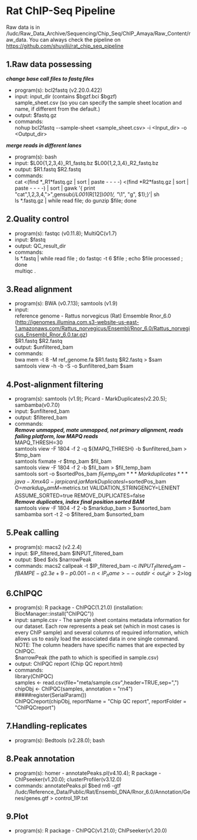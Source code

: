 # Rat ChIP-Seq Pipeline
Raw data is in /ludc/Raw_Data_Archive/Sequencing/Chip_Seq/ChIP_Amaya/Raw_Content/raw_data.
You can always check the pipeline on https://github.com/shuyilii/rat_chip_seq_pipeline
## 1.Raw data possessing
***change base call files to fastq files***
* program(s): bcl2fastq (v2.20.0.422)
* input: input_dir (contains $bgzf.bci $bgzf)  
sample_sheet.csv (so you can specify the sample sheet location and name, if different from the default.)
* output: $fastq.gz
* commands:  
nohup bcl2fastq --sample-sheet <sample_sheet.csv> -i <Input_dir> -o <Output_dir>

***merge reads in different lanes***
* program(s): bash
* input: $L00{1,2,3,4}_R1_fastq.bz $L00{1,2,3,4}_R2_fastq.bz
* output: $R1.fastq $R2.fastq
* commands:  
cat <(find \*_R1\*fastq.gz | sort | paste - - - -) <(find \*R2\*fastq.gz | sort | paste - - - -) | sort | gawk '{ print "cat",$1,$2,$3,$4,">",gensub(/_L001_(R[12])_001/, "_\\1", "g", $1);}'| sh  
ls \*.fastq.gz | while read file; do gunzip $file; done

## 2.Quality control
* program(s): fastqc (v0.11.8); MultiQC(v1.7)
* input: $fastq
* output: QC_result_dir
* commands:  
ls \*.fastq | while read file ; do fastqc -t 6 $file ; echo $file processed ; done  
multiqc .

## 3.Read alignment
* program(s): BWA (v0.7.13); samtools (v1.9)
* input:  
reference genome - Rattus norvegicus (Rat) Emsemble Rnor_6.0 (http://igenomes.illumina.com.s3-website-us-east-1.amazonaws.com/Rattus_norvegicus/Ensembl/Rnor_6.0/Rattus_norvegicus_Ensembl_Rnor_6.0.tar.gz)  
$R1.fastq $R2.fastq
* output:
$unfiltered_bam
* commands:  
bwa mem -t 8 -M ref_genome.fa $R1.fastq $R2.fastq > $sam  
samtools view -h -b -S -o $unfiltered_bam $sam

## 4.Post-alignment filtering
* program(s): samtools (v1.9); Picard - MarkDuplicates(v2.20.5); sambamba(v0.7.0)
* input: $unfiltered_bam
* output: $filtered_bam
* commands:  
***Remove  unmapped, mate unmapped, not primary alignment, reads failing platform, low MAPQ reads***  
MAPQ_THRESH=30  
samtools view -F 1804 -f 2 -q ${MAPQ_THRESH} -b $unfiltered_bam > $tmp_bam  
samtools fixmate -r $tmp_bam $fil_bam  
samtools view -F 1804 -f 2 -b $fil_bam > $fil_temp_bam  
samtools sort -o $sortedPos_bam $fil_temp_bam  
***Mark duplicates***  
java -Xmx4G -jar picard.jar MarkDuplicates I=$sortedPos_bam O=$markdup_bam M=$metrics.txt   VALIDATION_STRINGENCY=LENIENT ASSUME_SORTED=true REMOVE_DUPLICATES=false  
***Remove duplicates, index final position sorted BAM***  
samtools view -F 1804 -f 2 -b $markdup_bam > $unsorted_bam  
sambamba sort -t 2 -o $filtered_bam $unsorted_bam

## 5.Peak calling
* program(s): macs2 (v2.2.4)
* input: $IP_filtered_bam $INPUT_filtered_bam
* output: $bed $xls $narrowPeak
* commands: macs2 callpeak -t $IP_filtered_bam -c $INPUT_filtered_bam -f BAMPE -g 2.3e+9 -p 0.001 -n <IP_name> --outdir <out_dir> 2>$log

## 6.ChIPQC
* program(s): R package - ChIPQC(1.21.0) (installation: BiocManager::install("ChIPQC"))
* input: sample.csv - The sample sheet contains metadata information for our dataset. Each row represents a peak set (which in most cases is every ChIP sample) and several columns of required information, which allows us to easily load the associated data in one single command. NOTE: The column headers have specific names that are expected by ChIPQC.  
$narrowPeak (the path to which is specified in sample.csv)
* output: ChIPQC report (Chip QC report.html)
* commands:  
library(ChIPQC)  
samples <- read.csv(file="meta/sample.csv",header=TRUE,sep=",")  
chipObj <- ChIPQC(samples, annotation = "rn4")  
#####register(SerialParam())  
ChIPQCreport(chipObj, reportName = "Chip QC report", reportFolder = "ChIPQCreport")

## 7.Handling-replicates
* program(s): Bedtools (v2.28.0); bash

## 8.Peak annotation
* program(s): homer - annotatePeaks.pl(v4.10.4); R package - ChIPseeker(v1.20.0); clusterProfiler(v3.12.0)
* commands: annotatePeaks.pl $bed rn6 -gtf /ludc/Reference_Data/Public/Rat/Ensembl_DNA/Rnor_6.0/Annotation/Genes/genes.gtf > control_1IP.txt
## 9.Plot
* program(s): R package - ChIPQC(v1.21.0); ChIPseeker(v1.20.0)
